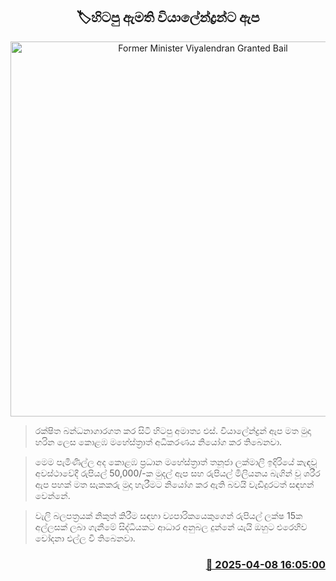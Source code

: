 <p align='center'><b><h2 align='center' title='Former Minister Viyalendran Granted Bail'>🏷හිටපු ඇමති වියාලේන්ද්‍රන්ට ඇප</h2></b></p>
<p align='center'><img src='https://helakuru.sgp1.cdn.digitaloceanspaces.com/esana/images/lib/court-2-archived.jpg' width='600' alt='Former Minister Viyalendran Granted Bail'></p>

> රක්ෂිත බන්ධනාගාරගත කර සිටි හිටපු අමාත්‍ය එස්. වියාලේන්ද්‍රන් ඇප මත මුදා හරින ලෙස කොළඹ මහේස්ත්‍රාත් අධිකරණය නියෝග කර තිබෙනවා.

> මෙම පැමිණිල්ල අද කොළඹ ප්‍රධාන මහේස්ත්‍රාත් තනූජා ලක්මාලි ඉදිරියේ කැඳවූ අවස්ථාවේදී රුපියල් 50,000/-ක මුදල් ඇප සහ රුපියල් මිලියනය බැගින් වූ ශරීර ඇප පහක් මත සැකකරු මුදා හැරීමට නියෝග කර ඇති බවයි වැඩිදුරටත් සඳහන් වෙන්නේ.

> වැලි බලපත්‍රයක් නිකුත් කිරීම සඳහා ව්‍යපාරිකයෙකුගෙන් රුපියල් ලක්ෂ 15ක අල්ලසක් ලබා ගැනීමේ සිද්ධියකට ආධාර අනුබල දුන්නේ යැයි ඔහුට එරෙහිව චෝදනා එල්ල වී තිබෙනවා.



<h3 align='right'><a href='https://www.helakuru.lk/esana/p/109080/'>📅 2025-04-08 16:05:00</a></h3>
